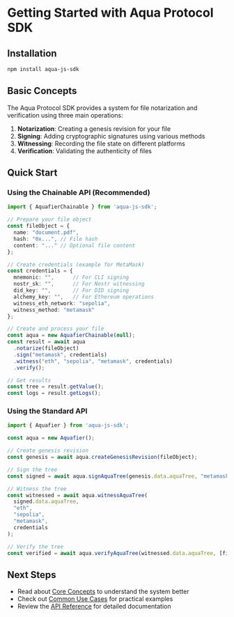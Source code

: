 # Getting Started with Aqua Protocol SDK

## Installation

```bash
npm install aqua-js-sdk
```

## Basic Concepts

The Aqua Protocol SDK provides a system for file notarization and verification using three main operations:

1. **Notarization**: Creating a genesis revision for your file
2. **Signing**: Adding cryptographic signatures using various methods
3. **Witnessing**: Recording the file state on different platforms
4. **Verification**: Validating the authenticity of files

## Quick Start

### Using the Chainable API (Recommended)

```typescript
import { AquafierChainable } from 'aqua-js-sdk';

// Prepare your file object
const fileObject = {
  name: "document.pdf",
  hash: "0x...", // File hash
  content: "..." // Optional file content
};

// Create credentials (example for MetaMask)
const credentials = {
  mnemonic: "",      // For CLI signing
  nostr_sk: "",      // For Nostr witnessing
  did_key: "",       // For DID signing
  alchemy_key: "",   // For Ethereum operations
  witness_eth_network: "sepolia",
  witness_method: "metamask"
};

// Create and process your file
const aqua = new AquafierChainable(null);
const result = await aqua
  .notarize(fileObject)
  .sign("metamask", credentials)
  .witness("eth", "sepolia", "metamask", credentials)
  .verify();

// Get results
const tree = result.getValue();
const logs = result.getLogs();
```

### Using the Standard API

```typescript
import { Aquafier } from 'aqua-js-sdk';

const aqua = new Aquafier();

// Create genesis revision
const genesis = await aqua.createGenesisRevision(fileObject);

// Sign the tree
const signed = await aqua.signAquaTree(genesis.data.aquaTree, "metamask", credentials);

// Witness the tree
const witnessed = await aqua.witnessAquaTree(
  signed.data.aquaTree,
  "eth",
  "sepolia",
  "metamask",
  credentials
);

// Verify the tree
const verified = await aqua.verifyAquaTree(witnessed.data.aquaTree, [fileObject]);
```

## Next Steps

- Read about [Core Concepts](./core-concepts.md) to understand the system better
- Check out [Common Use Cases](./use-cases.md) for practical examples
- Review the [API Reference](./api/aquafier.md) for detailed documentation
